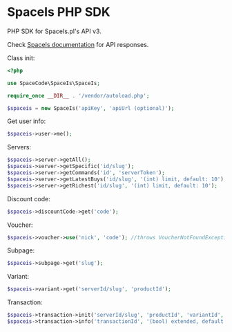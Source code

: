 # SpaceIs PHP SDK

PHP SDK for SpaceIs.pl's API v3.

Check [SpaceIs documentation](https://docs.spaceis.pl) for API responses.

Class init:
```php
<?php

use SpaceCode\SpaceIs\SpaceIs;

require_once __DIR__ . '/vendor/autoload.php';

$spaceis = new SpaceIs('apiKey', 'apiUrl (optional)');
```

Get user info:
```php
$spaceis->user->me();
```

Servers:
```php
$spaceis->server->getAll();
$spaceis->server->getSpecific('id/slug');
$spaceis->server->getCommands('id', 'serverToken');
$spaceis->server->getLatestBuys('id/slug', '(int) limit, default: 10');
$spaceis->server->getRichest('id/slug', '(int) limit, default: 10');
```

Discount code:
```php
$spaceis->discountCode->get('code');
```

Voucher:
```php
$spaceis->voucher->use('nick', 'code'); //throws VoucherNotFoundException & VoucherUsedException
```

Subpage:
```php
$spaceis->subpage->get('slug');
```

Variant:
```php
$spaceis->variant->get('serverId/slug', 'productId');
```

Transaction:
```php
$spaceis->transaction->init('serverId/slug', 'productId', 'variantId', 'nick', 'method', 'email', '(nullable) additional', '(nullable) discountCodeId');
$spaceis->transaction->info('transactionId', '(bool) extended, default: false');
```